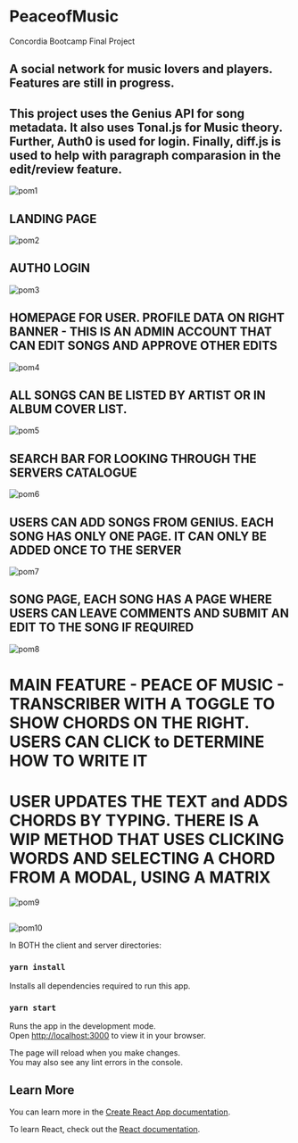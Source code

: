 # PeaceofMusic
Concordia Bootcamp Final Project

## A social network for music lovers and players. Features are still in progress.
## This project uses the Genius API for song metadata. It also uses Tonal.js for Music theory. Further, Auth0 is used for login. Finally, diff.js is used to help with paragraph comparasion in the edit/review feature.


![pom1](https://user-images.githubusercontent.com/89666837/220718937-aed6d308-5909-4c00-8334-4335ef14dbbc.png)

 ## LANDING PAGE
![pom2](https://user-images.githubusercontent.com/89666837/220718964-4248ba37-5236-4e9d-9ac5-7e630ac744f3.png)

## AUTH0 LOGIN
![pom3](https://user-images.githubusercontent.com/89666837/220718970-2b177c27-5ae9-437b-b797-dcc0bbc1030d.png)
## HOMEPAGE FOR USER. PROFILE DATA ON RIGHT BANNER - THIS IS AN ADMIN ACCOUNT THAT CAN EDIT SONGS AND APPROVE OTHER EDITS
![pom4](https://user-images.githubusercontent.com/89666837/220718989-52c2b390-5619-4ddd-8923-618d5d743277.png)
## ALL SONGS CAN BE LISTED BY ARTIST OR IN ALBUM COVER LIST.
![pom5](https://user-images.githubusercontent.com/89666837/220719000-b643ecab-93af-44c8-a361-7b6090b46835.png)
## SEARCH BAR FOR LOOKING THROUGH THE SERVERS CATALOGUE
![pom6](https://user-images.githubusercontent.com/89666837/220719047-5ae8bc5a-6bd6-4304-a2b2-b28dc7faeec8.png)
## USERS CAN ADD SONGS FROM GENIUS. EACH SONG HAS ONLY ONE PAGE. IT CAN ONLY BE ADDED ONCE TO THE SERVER
![pom7](https://user-images.githubusercontent.com/89666837/220719058-b622cd75-12b3-4580-95a1-c9757e6aafdd.png)
## SONG PAGE, EACH SONG HAS A PAGE WHERE USERS CAN LEAVE COMMENTS AND SUBMIT AN EDIT TO THE SONG IF REQUIRED
![pom8](https://user-images.githubusercontent.com/89666837/220719073-930f13be-4cdc-4b03-bd79-b75a8936dc46.png)
# MAIN FEATURE - PEACE OF MUSIC - TRANSCRIBER WITH A TOGGLE TO SHOW CHORDS ON THE RIGHT. USERS CAN CLICK to DETERMINE HOW TO WRITE IT
# USER UPDATES THE TEXT and ADDS CHORDS BY TYPING. THERE IS A WIP METHOD THAT USES CLICKING WORDS AND SELECTING A CHORD FROM A MODAL, USING A MATRIX
![pom9](https://user-images.githubusercontent.com/89666837/220719080-76a15903-2140-4d5a-a8cc-19f0ccd6b30e.png)
##
![pom10](https://user-images.githubusercontent.com/89666837/220719086-c5840973-4bb8-4d5d-8887-d34cfe1f8b2d.png)

In BOTH the client and server directories: 

### `yarn install`

Installs all dependencies required to run this app.

### `yarn start`

Runs the app in the development mode.\
Open [http://localhost:3000](http://localhost:3000) to view it in your browser.

The page will reload when you make changes.\
You may also see any lint errors in the console.



## Learn More

You can learn more in the [Create React App documentation](https://facebook.github.io/create-react-app/docs/getting-started).

To learn React, check out the [React documentation](https://reactjs.org/).

